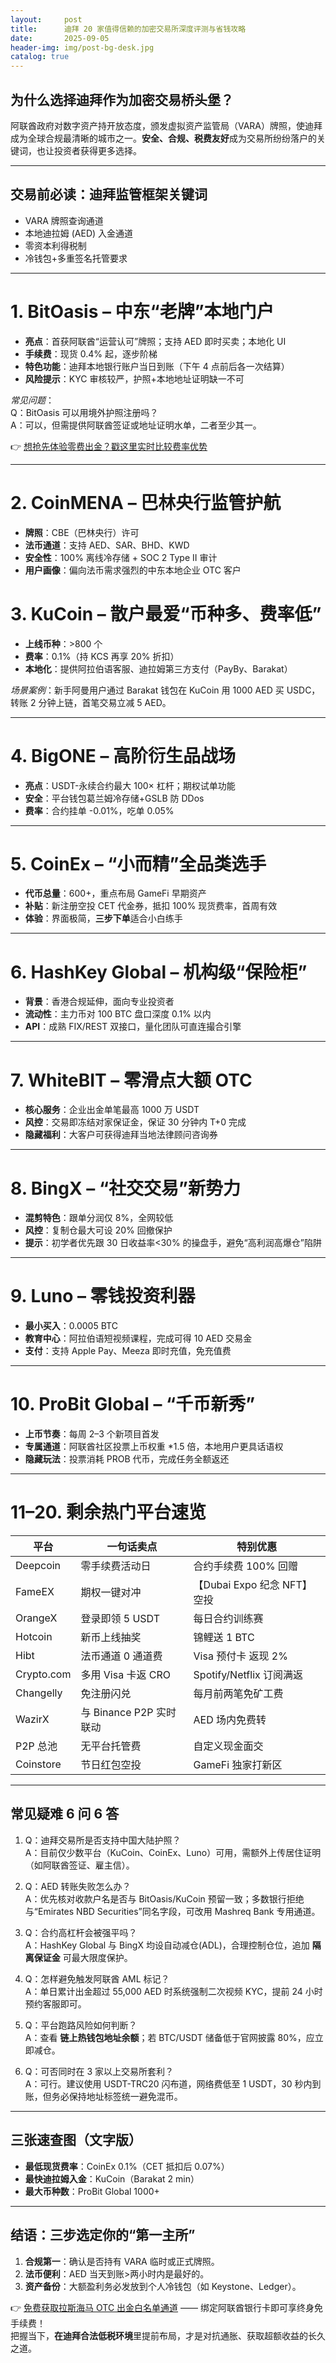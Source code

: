 ```yaml
---
layout:     post
title:      迪拜 20 家值得信赖的加密交易所深度评测与省钱攻略
date:       2025-09-05
header-img: img/post-bg-desk.jpg
catalog: true
---
```


## 为什么选择迪拜作为加密交易桥头堡？
阿联酋政府对数字资产持开放态度，颁发虚拟资产监管局（VARA）牌照，使迪拜成为全球合规最清晰的城市之一。**安全、合规、税费友好**成为交易所纷纷落户的关键词，也让投资者获得更多选择。

---

## 交易前必读：迪拜监管框架关键词
- VARA 牌照查询通道
- 本地迪拉姆 (AED) 入金通道
- 零资本利得税制
- 冷钱包+多重签名托管要求

---

# 1. BitOasis – 中东“老牌”本地门户
- **亮点**：首获阿联酋“运营认可”牌照；支持 AED 即时买卖；本地化 UI
- **手续费**：现货 0.4% 起，逐步阶梯
- **特色功能**：迪拜本地银行账户当日到账（下午 4 点前后各一次结算）
- **风险提示**：KYC 审核较严，护照+本地地址证明缺一不可

*常见问题*：  
Q：BitOasis 可以用境外护照注册吗？  
A：可以，但需提供阿联酋签证或地址证明水单，二者至少其一。  

👉 [想抢先体验零费出金？戳这里实时比较费率优势](https://okxdog.com/)

---

# 2. CoinMENA – 巴林央行监管护航
- **牌照**：CBE（巴林央行）许可
- **法币通道**：支持 AED、SAR、BHD、KWD
- **安全性**：100% 离线冷存储 + SOC 2 Type II 审计
- **用户画像**：偏向法币需求强烈的中东本地企业 OTC 客户

# 3. KuCoin – 散户最爱“币种多、费率低”
- **上线币种**：>800 个
- **费率**：0.1%（持 KCS 再享 20% 折扣）
- **本地化**：提供阿拉伯语客服、迪拉姆第三方支付（PayBy、Barakat）

*场景案例*：新手阿曼用户通过 Barakat 钱包在 KuCoin 用 1000 AED 买 USDC，转账 2 分钟上链，首笔交易立减 5 AED。

---

# 4. BigONE – 高阶衍生品战场
- **亮点**：USDT-永续合约最大 100× 杠杆；期权试单功能
- **安全**：平台钱包葛兰姆冷存储+GSLB 防 DDos
- **费率**：合约挂单 -0.01%，吃单 0.05%

---

# 5. CoinEx – “小而精”全品类选手
- **代币总量**：600+，重点布局 GameFi 早期资产
- **补贴**：新注册空投 CET 代金券，抵扣 100% 现货费率，首周有效
- **体验**：界面极简，**三步下单**适合小白练手

---

# 6. HashKey Global – 机构级“保险柜”
- **背景**：香港合规延伸，面向专业投资者
- **流动性**：主力币对 100 BTC 盘口深度 0.1% 以内
- **API**：成熟 FIX/REST 双接口，量化团队可直连撮合引擎

---

# 7. WhiteBIT – 零滑点大额 OTC
- **核心服务**：企业出金单笔最高 1000 万 USDT
- **风控**：交易即冻结对家保证金，保证 30 分钟内 T+0 完成
- **隐藏福利**：大客户可获得迪拜当地法律顾问咨询券

---

# 8. BingX – “社交交易”新势力
- **混剪特色**：跟单分润仅 8%，全网较低
- **风控**：复制仓最大可设 20% 回撤保护
- **提示**：初学者优先跟 30 日收益率<30% 的操盘手，避免“高利润高爆仓”陷阱

---

# 9. Luno – 零钱投资利器
- **最小买入**：0.0005 BTC
- **教育中心**：阿拉伯语短视频课程，完成可得 10 AED 交易金
- **支付**：支持 Apple Pay、Meeza 即时充值，免充值费

---

# 10. ProBit Global – “千币新秀”
- **上币节奏**：每周 2–3 个新项目首发
- **专属通道**：阿联酋社区投票上币权重 *1.5 倍，本地用户更具话语权
- **隐藏玩法**：投票消耗 PROB 代币，完成任务全额返还

---

# 11–20. 剩余热门平台速览
| 平台 | 一句话卖点 | 特别优惠 |
|---|---|---|
| Deepcoin | 零手续费活动日 | 合约手续费 100% 回赠 |
| FameEX | 期权一键对冲 | 【Dubai Expo 纪念 NFT】空投 |
| OrangeX | 登录即领 5 USDT | 每日合约训练赛 |
| Hotcoin | 新币上线抽奖 | 锦鲤送 1 BTC |
| Hibt | 法币通道 0 通道费 | Visa 预付卡 返现 2% |
| Crypto.com | 多用 Visa 卡返 CRO | Spotify/Netflix 订阅满返 |
| Changelly | 免注册闪兑 | 每月前两笔免矿工费 |
| WazirX | 与 Binance P2P 实时联动 | AED 场内免费转 |
| P2P 总池 | 无平台托管费 | 自定义现金面交 |
| Coinstore | 节日红包空投 | GameFi 独家打新区 |

---

## 常见疑难 6 问 6 答

1. Q：迪拜交易所是否支持中国大陆护照？  
   A：目前仅少数平台（KuCoin、CoinEx、Luno）可用，需额外上传居住证明（如阿联酋签证、雇主信）。  

2. Q：AED 转账失败怎么办？  
   A：优先核对收款户名是否与 BitOasis/KuCoin 预留一致；多数银行拒绝与“Emirates NBD Securities”同名字段，可改用 Mashreq Bank 专用通道。  

3. Q：合约高杠杆会被强平吗？  
   A：HashKey Global 与 BingX 均设自动减仓(ADL)，合理控制仓位，追加 **隔离保证金** 可最大限度保护。  

4. Q：怎样避免触发阿联酋 AML 标记？  
   A：单日累计出金超过 55,000 AED 时系统强制二次视频 KYC，提前 24 小时预约客服即可。  

5. Q：平台跑路风险如何判断？  
   A：查看 **链上热钱包地址余额**；若 BTC/USDT 储备低于官网披露 80%，应立即减仓。  

6. Q：可否同时在 3 家以上交易所套利？  
   A：可行。建议使用 USDT-TRC20 闪布道，网络费低至 1 USDT，30 秒内到账，但务必保持地址标签统一避免混币。

---

## 三张速查图（文字版）
- **最低现货费率**：CoinEx 0.1%（CET 抵扣后 0.07%）  
- **最快迪拉姆入金**：KuCoin（Barakat 2 min）  
- **最大币种数**：ProBit Global 1000+  

---

## 结语：三步选定你的“第一主所”
1. **合规第一**：确认是否持有 VARA 临时或正式牌照。  
2. **法币便利**：AED 当天到账>两小时内是最好的。  
3. **资产备份**：大额盈利务必发放到个人冷钱包（如 Keystone、Ledger）。  

👉 [免费获取拉斯海马 OTC 出金白名单通道](https://okxdog.com/) —— 绑定阿联酋银行卡即可享终身免手续费！  
把握当下，**在迪拜合法低税环境**里提前布局，才是对抗通胀、获取超额收益的长久之道。